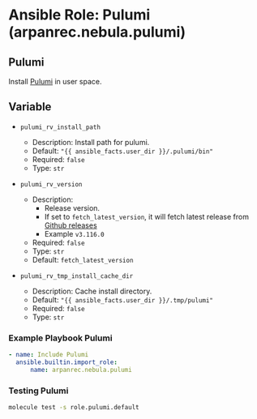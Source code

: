 # Ansible Role: Pulumi (arpanrec.nebula.pulumi)

## Pulumi

Install [Pulumi](https://github.com/pulumi/pulumi) in user space.

## Variable

- `pulumi_rv_install_path`

  - Description: Install path for pulumi.
  - Default: `"{{ ansible_facts.user_dir }}/.pulumi/bin"`
  - Required: `false`
  - Type: `str`

- `pulumi_rv_version`

  - Description:
    - Release version.
    - If set to `fetch_latest_version`, it will fetch latest release from [Github releases](https://api.github.com/repos/pulumi/pulumi/releases/latest)
    - Example `v3.116.0`
  - Required: `false`
  - Type: `str`
  - Default: `fetch_latest_version`

- `pulumi_rv_tmp_install_cache_dir`

  - Description: Cache install directory.
  - Default: `"{{ ansible_facts.user_dir }}/.tmp/pulumi"`
  - Required: `false`
  - Type: `str`

### Example Playbook Pulumi

```yaml
- name: Include Pulumi
  ansible.builtin.import_role:
      name: arpanrec.nebula.pulumi
```

### Testing Pulumi

```bash
molecule test -s role.pulumi.default
```

